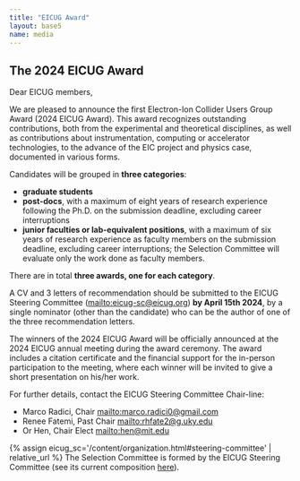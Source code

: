 ```yaml
---
title: "EICUG Award"
layout: base5
name: media
---
```


## The   2024   EICUG   Award

Dear EICUG members, 

   We are pleased to announce the first Electron-Ion Collider Users Group Award (2024 EICUG Award). This award recognizes outstanding contributions, both from the experimental and theoretical disciplines, as well as contributions about instrumentation, computing or accelerator technologies, to the advance of the EIC project and physics case, documented in various forms. 

Candidates will be grouped in __three categories__:
   * __graduate students__
   * __post-docs__, with a maximum of eight years of research experience following the Ph.D. on the submission deadline, excluding career interruptions
   * __junior faculties or lab-equivalent positions__, with a maximum of six years of research experience as faculty members on the submission deadline, excluding career interruptions; the Selection Committee will evaluate only the work done as faculty members.

There are in total __three awards, one for each category__.

A CV and 3 letters of recommendation should be submitted to the EICUG Steering Committee (<mailto:eicug-sc@eicug.org>) __by April 15th 2024__, by a single nominator (other than the candidate) who can be the author of one of the three recommendation letters.

The winners of the 2024 EICUG Award will be officially announced at the 2024 EICUG annual meeting during the award ceremony. 
The award includes a citation certificate and the financial support for the in-person participation to the meeting, where each winner will be invited to give a short presentation on his/her work. 

For further details, contact the EICUG Steering Committee Chair-line: 
  * Marco Radici, Chair  <mailto:marco.radici0@gmail.com>
  * Renee Fatemi, Past Chair  <mailto:rhfate2@g.uky.edu>
  * Or Hen, Chair Elect  <mailto:hen@mit.edu>

{% assign eicug_sc='/content/organization.html#steering-committee' | relative_url %}
The Selection Committee is formed by the EICUG Steering Committee (see its current composition <a href="{{ eicug_sc }}">here</a>). 
